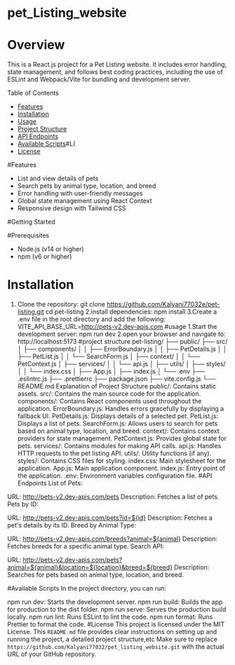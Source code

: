 # pet_Listing_website

# Overview

This is a React.js project for a Pet Listing website. It includes error handling, state management, and follows best coding practices, including the use of ESLint and Webpack/Vite for bundling and development server.

Table of Contents

- [Features](#features)
- [Installation](#installation)
- [Usage](#usage)
- [Project Structure](#project-structure)
- [API Endpoints](#api-endpoints)
- [Available Scripts](#available-scripts)#L(
- [License](#license)

#Features

- List and view details of pets
- Search pets by animal type, location, and breed
- Error handling with user-friendly messages
- Global state management using React Context
- Responsive design with Tailwind CSS

#Getting Started

#Prerequisites

- Node.js (v14 or higher)
- npm (v6 or higher)

# Installation

1. Clone the repository:
git clone https://github.com/Kalyani77032e/pet-listing.git
 cd pet-listing
2.install dependencies:
npm install 
3.Create a .env file in the root directory and add the following:
VITE_API_BASE_URL=http://pets-v2.dev-apis.com
#usage
1.Start the development server:
npm run dev
2.open your browser and navigate to:
http://localhost:5173
#project structure 
pet-listing/
├── public/
├── src/
│   ├── components/
│   │   ├── ErrorBoundary.js
│   │   ├── PetDetails.js
│   │   ├── PetList.js
│   │   └── SearchForm.js
│   ├── context/
│   │   └── PetContext.js
│   ├── services/
│   │   └── api.js
│   ├── utils/
│   ├── styles/
│   │   └── index.css
│   ├── App.js
│   ├── index.js
│   └── .env
├── .eslintrc.js
├── .prettierrc
├── package.json
├── vite.config.js
└── README.md
Explanation of Project Structure
public/: Contains static assets.
src/: Contains the main source code for the application.
components/: Contains React components used throughout the application.
ErrorBoundary.js: Handles errors gracefully by displaying a fallback UI.
PetDetails.js: Displays details of a selected pet.
PetList.js: Displays a list of pets.
SearchForm.js: Allows users to search for pets based on animal type, location, and breed.
context/: Contains context providers for state management.
PetContext.js: Provides global state for pets.
services/: Contains modules for making API calls.
api.js: Handles HTTP requests to the pet listing API.
utils/: Utility functions (if any).
styles/: Contains CSS files for styling.
index.css: Main stylesheet for the application.
App.js: Main application component.
index.js: Entry point of the application.
.env: Environment variables configuration file.
#API Endpoints
List of Pets:

URL: http://pets-v2.dev-apis.com/pets
Description: Fetches a list of pets.
Pets by ID:

URL: http://pets-v2.dev-apis.com/pets?id=${id}
Description: Fetches a pet's details by its ID.
Breed by Animal Type:

URL: http://pets-v2.dev-apis.com/breeds?animal=${animal}
Description: Fetches breeds for a specific animal type.
Search API:

URL: http://pets-v2.dev-apis.com/pets?animal=${animal}&location=${location}&breed=${breed}
Description: Searches for pets based on animal type, location, and breed.

#Available Scripts
In the project directory, you can run:

npm run dev: Starts the development server.
npm run build: Builds the app for production to the dist folder.
npm run serve: Serves the production build locally.
npm run lint: Runs ESLint to lint the code.
npm run format: Runs Prettier to format the code.
#License
This project is licensed under the MIT License.
This `README.md` file provides clear instructions on setting up and running the project, a detailed project structure,etc Make sure to replace `https://github.com/Kalyani77032/pet_listing_website.git` with the actual URL of your GitHub repository.